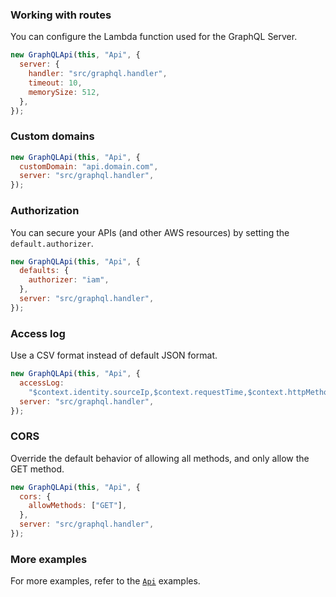 ### Working with routes

You can configure the Lambda function used for the GraphQL Server.

```js
new GraphQLApi(this, "Api", {
  server: {
    handler: "src/graphql.handler",
    timeout: 10,
    memorySize: 512,
  },
});
```

### Custom domains

```js {2}
new GraphQLApi(this, "Api", {
  customDomain: "api.domain.com",
  server: "src/graphql.handler",
});
```

### Authorization

You can secure your APIs (and other AWS resources) by setting the `default.authorizer`.

```js {2}
new GraphQLApi(this, "Api", {
  defaults: {
    authorizer: "iam",
  },
  server: "src/graphql.handler",
});
```

### Access log

Use a CSV format instead of default JSON format.

```js {2-3}
new GraphQLApi(this, "Api", {
  accessLog:
    "$context.identity.sourceIp,$context.requestTime,$context.httpMethod,$context.routeKey,$context.protocol,$context.status,$context.responseLength,$context.requestId",
  server: "src/graphql.handler",
});
```

### CORS

Override the default behavior of allowing all methods, and only allow the GET method.

```js {2-4}
new GraphQLApi(this, "Api", {
  cors: {
    allowMethods: ["GET"],
  },
  server: "src/graphql.handler",
});
```

### More examples

For more examples, refer to the [`Api`](Api.md#examples) examples.
